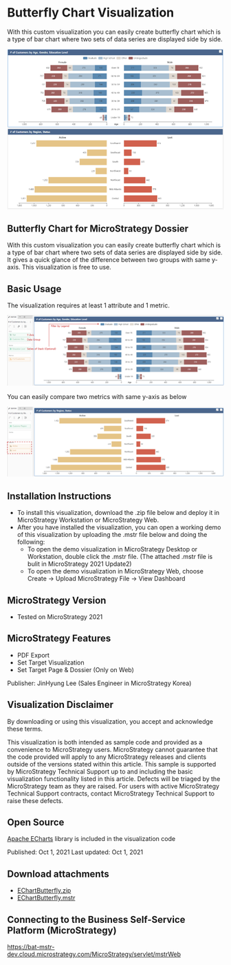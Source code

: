 # Butterfly Chart Visualization

With this custom visualization you can easily create butterfly chart which is a type of bar chart where two sets of data series are displayed side by side. 

![butterfly-chart](https://github.com/PrezSeah/galleryres/raw/main/microstrategy/butterfly-chart-visualization/images/butterfly-chart.jfif)

## Butterfly Chart for MicroStrategy Dossier
With this custom visualization you can easily create butterfly chart which is a type of bar chart where two sets of data series are displayed side by side. 
It gives a quick glance of the difference between two groups with same y-axis.
This visualization is free to use.

## Basic Usage
The visualization requires at least 1 attribute and 1 metric.

![butterfly-chart-basic-usage](https://github.com/PrezSeah/galleryres/raw/main/microstrategy/butterfly-chart-visualization/images/butterfly-chart-basic-usage.jfif)

You can easily compare two metrics with same y-axis as below

![butterfly-chart-compare](https://github.com/PrezSeah/galleryres/raw/main/microstrategy/butterfly-chart-visualization/images/butterfly-chart-compare.jfif)

## Installation Instructions
- To install this visualization, download the .zip file below and deploy it in MicroStrategy Workstation or MicroStrategy Web.
- After you have installed the visualization, you can open a working demo of this visualization by uploading the .mstr file below and doing the following:
  - To open the demo visualization in MicroStrategy Desktop or Workstation, double click the .mstr file. (The attached .mstr file is bulit in MicroStrategy 2021 Update2)
  - To open the demo visualization in MicroStrategy Web, choose Create -> Upload MicroStrategy File -> View Dashboard

## MicroStrategy Version
- Tested on MicroStrategy 2021

## MicroStrategy Features
- PDF Export
- Set Target Visualization
- Set Target Page & Dossier (Only on Web)

Publisher: JinHyung Lee (Sales Engineer in MicroStrategy Korea)

## Visualization Disclaimer
By downloading or using this visualization, you accept and acknowledge these terms.

This visualization is both intended as sample code and provided as a convenience to MicroStrategy users. MicroStrategy cannot guarantee that the code provided will apply to any MicroStrategy releases and clients outside of the versions stated within this article. This sample is supported by MicroStrategy Technical Support up to and including the basic visualization functionality listed in this article. Defects will be triaged by the MicroStrategy team as they are raised. For users with active MicroStrategy Technical Support contracts, contact MicroStrategy Technical Support to raise these defects.

## Open Source
[Apache ECharts](https://echarts.apache.org/en/index.html) library is included in the visualization code 

Published: Oct 1, 2021
Last updated: Oct 1, 2021

## Download attachments
- [EChartButterfly.zip](https://github.com/PrezSeah/galleryres/raw/main/microstrategy/butterfly-chart-visualization/attachments/EChartButterfly.zip)
- [EChartButterfly.mstr](https://github.com/PrezSeah/galleryres/raw/main/microstrategy/butterfly-chart-visualization/attachments/EChartButterfly.mstr)

## Connecting to the Business Self-Service Platform (MicroStrategy)

https://bat-mstr-dev.cloud.microstrategy.com/MicroStrategy/servlet/mstrWeb